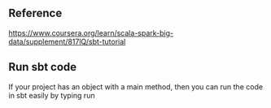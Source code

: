 ## Reference
https://www.coursera.org/learn/scala-spark-big-data/supplement/817lQ/sbt-tutorial
## Run sbt code
If your project has an object with a main method, then you can run the code in sbt easily by typing run